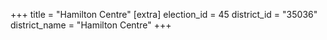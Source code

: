 +++
title = "Hamilton Centre"
[extra]
election_id = 45
district_id = "35036"
district_name = "Hamilton Centre"
+++

